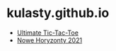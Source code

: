 # kulasty.github.io


- [Ultimate Tic-Tac-Toe](uttt/beta.html)
- [Nowe Horyzonty 2021](nh/2021.html)

